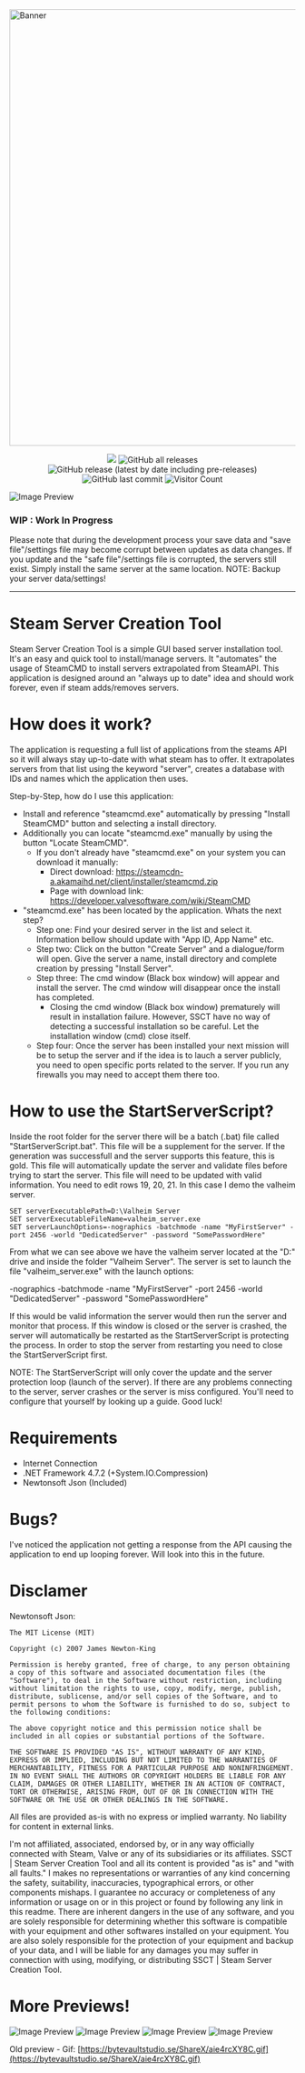<img src="https://socialify.git.ci/n0tic/SteamServerCreationTool/image?description=1&font=Inter&forks=1&issues=1&language=1&owner=1&pattern=Floating%20Cogs&pulls=1&stargazers=1&theme=Light" alt="Banner" width="768"/>

<p align="center">
  <img src="https://img.shields.io/badge/status-Alpha-blue" />
  <img alt="GitHub all releases" src="https://img.shields.io/github/downloads/n0tic/SteamServerCreationTool/total?color=orange&label=downloads">
  <img alt="GitHub release (latest by date including pre-releases)" src="https://img.shields.io/github/v/release/n0tic/SteamServerCreationTool?color=seagreen&include_prereleases">
  <img alt="GitHub last commit" src="https://img.shields.io/github/last-commit/n0tic/SteamServerCreationTool?color=crimson">
  <img alt="Visitor Count" src="https://visitor-badge.glitch.me/badge?page_id=n0tic.SteamServerCreationTool">
</p>

![Image Preview](http://bytevaultstudio.se/ShareX/SteamServerCreationTool_qSXUhdDBoe.png)

### WIP : Work In Progress
Please note that during the development process your save data and "save file"/settings file may become corrupt between updates as data changes.
If you update and the "safe file"/settings file is corrupted, the servers still exist. Simply install the same server at the same location.
NOTE: Backup your server data/settings!

---------------------------------------------------------------------------------------------------------------------------------

# Steam Server Creation Tool #
Steam Server Creation Tool is a simple GUI based server installation tool. It's an easy and quick tool to install/manage servers. It "automates" the usage of SteamCMD to install servers extrapolated from SteamAPI. This application is designed around an "always up to date" idea and should work forever, even if steam adds/removes servers.

# How does it work?
The application is requesting a full list of applications from the steams API so it will always stay up-to-date with what steam has to offer.
It extrapolates servers from that list using the keyword "server", creates a database with IDs and names which the application then uses.

Step-by-Step, how do I use this application:
- Install and reference "steamcmd.exe" automatically by pressing "Install SteamCMD" button and selecting a install directory.
- Additionally you can locate "steamcmd.exe" manually by using the button "Locate SteamCMD".
  - If you don't already have "steamcmd.exe" on your system you can download it manually:
    - Direct download: https://steamcdn-a.akamaihd.net/client/installer/steamcmd.zip
    - Page with download link: https://developer.valvesoftware.com/wiki/SteamCMD
- "steamcmd.exe" has been located by the application. Whats the next step?
  - Step one: Find your desired server in the list and select it. Information bellow should update with "App ID, App Name" etc.
  - Step two: Click on the button "Create Server" and a dialogue/form will open. Give the server a name, install directory and complete creation by pressing "Install Server".
  - Step three: The cmd window (Black box window) will appear and install the server. The cmd window will disappear once the install has completed. 
    - Closing the cmd window (Black box window) prematurely will result in installation failure. However, SSCT have no way of detecting a successful installation so be careful. Let the installation window (cmd) close itself.
  - Step four: Once the server has been installed your next mission will be to setup the server and if the idea is to lauch a server publicly, you need to open specific ports related to the server. If you run any firewalls you may need to accept them there too.
  
# How to use the StartServerScript?
Inside the root folder for the server there will be a batch (.bat) file called "StartServerScript.bat".
This file will be a supplement for the server. If the generation was successfull and the server supports this feature, this is gold.
This file will automatically update the server and validate files before trying to start the server.
This file will need to be updated with valid information. You need to edit rows 19, 20, 21. In this case I demo the valheim server.
```
SET serverExecutablePath=D:\Valheim Server
SET serverExecutableFileName=valheim_server.exe
SET serverLaunchOptions=-nographics -batchmode -name "MyFirstServer" -port 2456 -world "DedicatedServer" -password "SomePasswordHere"
```
From what we can see above we have the valheim server located at the "D:\" drive and inside the folder "Valheim Server".
The server is set to launch the file "valheim_server.exe" with the launch options:

-nographics -batchmode -name "MyFirstServer" -port 2456 -world "DedicatedServer" -password "SomePasswordHere"

If this would be valid information the server would then run the server and monitor that process. If this window is closed or the server is crashed, the server will automatically be restarted as the StartServerScript is protecting the process. In order to stop the server from restarting you need to close the StartServerScript first.

NOTE: The StartServerScript will only cover the update and the server protection loop (launch of the server). If there are any problems connecting to the server, server crashes or the server is miss configured. You'll need to configure that yourself by looking up a guide. Good luck!
  
# Requirements
- Internet Connection
- .NET Framework 4.7.2 (+System.IO.Compression)
- Newtonsoft Json (Included)

# Bugs?
I've noticed the application not getting a response from the API causing the application to end up looping forever. Will look into this in the future.

# Disclamer
Newtonsoft Json:
```
The MIT License (MIT)

Copyright (c) 2007 James Newton-King

Permission is hereby granted, free of charge, to any person obtaining a copy of this software and associated documentation files (the "Software"), to deal in the Software without restriction, including without limitation the rights to use, copy, modify, merge, publish, distribute, sublicense, and/or sell copies of the Software, and to permit persons to whom the Software is furnished to do so, subject to the following conditions:

The above copyright notice and this permission notice shall be included in all copies or substantial portions of the Software.

THE SOFTWARE IS PROVIDED "AS IS", WITHOUT WARRANTY OF ANY KIND, EXPRESS OR IMPLIED, INCLUDING BUT NOT LIMITED TO THE WARRANTIES OF MERCHANTABILITY, FITNESS FOR A PARTICULAR PURPOSE AND NONINFRINGEMENT. IN NO EVENT SHALL THE AUTHORS OR COPYRIGHT HOLDERS BE LIABLE FOR ANY CLAIM, DAMAGES OR OTHER LIABILITY, WHETHER IN AN ACTION OF CONTRACT, TORT OR OTHERWISE, ARISING FROM, OUT OF OR IN CONNECTION WITH THE SOFTWARE OR THE USE OR OTHER DEALINGS IN THE SOFTWARE.
```

All files are provided as-is with no express or implied warranty. No liability for content in external links.

I'm not affiliated, associated, endorsed by, or in any way officially connected with Steam, Valve or any of its subsidiaries or its affiliates. SSCT | Steam Server Creation Tool and all its content is provided "as is" and "with all faults." I makes no representations or warranties of any kind concerning the safety, suitability, inaccuracies, typographical errors, or other components mishaps. I guarantee no accuracy or completeness of any information or usage on or in this project or found by following any link in this readme. There are inherent dangers in the use of any software, and you are solely responsible for determining whether this software is compatible with your equipment and other softwares installed on your equipment. You are also solely responsible for the protection of your equipment and backup of your data, and I will be liable for any damages you may suffer in connection with using, modifying, or distributing SSCT | Steam Server Creation Tool.

# More Previews!
![Image Preview](http://bytevaultstudio.se/ShareX/SteamServerCreationTool_qSXUhdDBoe.png)
![Image Preview](http://bytevaultstudio.se/ShareX/SteamServerCreationTool_RiPqPqSR34.png)
![Image Preview](http://bytevaultstudio.se/ShareX/SteamServerCreationTool_WEZZCA4Zsd.png)
![Image Preview](http://bytevaultstudio.se/ShareX/SteamServerCreationTool_nhdkKNVqnc.png)


Old preview - Gif: [https://bytevaultstudio.se/ShareX/aie4rcXY8C.gif](https://bytevaultstudio.se/ShareX/aie4rcXY8C.gif)
